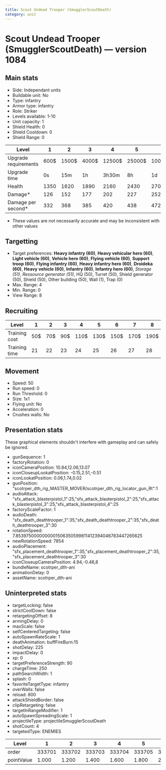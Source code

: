 ```yaml
---
title: Scout Undead Trooper (SmugglerScoutDeath)
category: unit
---
```


# Scout Undead Trooper (SmugglerScoutDeath) — version 1084

## Main stats

  * Side: Independant units
  * Buildable unit: No
  * Type: infantry
  * Armor type: infantry
  * Role: Striker
  * Levels available: 1-10
  * Unit capacity: 1
  * Shield Health: 0
  * Shield Cooldown: 0
  * Shield Range: 0

|Level               |1   |2    |3    |4     |5     |6      |7      |8      |9       |10      |
|--------------------|----|-----|-----|------|------|-------|-------|-------|--------|--------|
|Upgrade requirements|600$|1500$|4000$|12500$|25000$|100000$|160000$|320000$|1000000$|1750000$|
|Upgrade time        |0s  |15m  |1h   |3h30m |8h    |1d     |2d     |3d12h  |5d      |1w1d    |
|Health              |1350|1620 |1890 |2160  |2430  |2700   |2970   |3240   |3510    |4050    |
|Damage*             |126 |152  |177  |202   |227   |252    |278    |303    |328     |378     |
|Damage per second*  |332 |368  |385  |420   |438   |472    |490    |542    |578     |630     |

* These values are not necessarily accurate and may be inconsistent with other values

## Targetting

  * Target preferences: **Heavy infantry (60)**, **Heavy vehicular hero (60)**, **Light vehicle (60)**, **Vehicle hero (60)**, **Flying vehicle (60)**, **Support troop (60)**, **Flying infantry (60)**, **Heavy infantry hero (60)**, **Droideka (60)**, **Heavy vehicle (60)**, **Infantry (60)**, **Infantry hero (60)**, _Storage (51)_, _Ressource generator (51)_, HQ (50), Turret (50), Shield generator (50), Shield (50), Other building (50), Wall (1), Trap (0)
  * Max. Range: 4
  * Min. Range: 0
  * View Range: 8

## Recruiting

|Level        |1  |2  |3  |4   |5   |6   |7   |8   |9   |10  |
|-------------|---|---|---|----|----|----|----|----|----|----|
|Training cost|50$|70$|90$|110$|130$|150$|170$|190$|210$|230$|
|Training time|21 |22 |23 |24  |25  |26  |27  |28  |29  |30  |

## Movement

  * Speed: 50
  * Run speed: 0
  * Run Threshold: 0
  * Size: 1x1
  * Flying unit: No
  * Acceleration: 0
  * Crushes walls: No

## Presentation stats

These graphical elements shouldn't interfere with gameplay and can safely be ignored.

  * gunSequence: 1
  * factoryRotation: 0
  * iconCameraPosition: 10.84,12.06,13.07
  * iconCloseupLookatPosition: -0.15,2.51,-0.51
  * iconLookatPosition: 0.06,1.74,0.02
  * gunPosition: "scotrper_dth_rig_MASTER_MOVER/scotrper_dth_rig_locator_gun_Rt":1
  * audioAttack: "sfx_attack_blasterpistol_1":25,"sfx_attack_blasterpistol_2":25,"sfx_attack_blasterpistol_3":25,"sfx_attack_blasterpistol_4":25
  * factoryScaleFactor: 1
  * audioDeath: "sfx_death_deathtrooper_1":35,"sfx_death_deathtrooper_2":35,"sfx_death_deathtrooper_3":30
  * rotationSpeed: 7.8539750000000001506350599811412394046783447265625
  * newRotationSpeed: 7854
  * audioPlacement: "sfx_placement_deathtrooper_1":35,"sfx_placement_deathtrooper_2":35,"sfx_placement_deathtrooper_3":30
  * iconCloseupCameraPosition: 4.94,-0.46,8
  * bundleName: scotrper_dth-ani
  * animationDelay: 0
  * assetName: scotrper_dth-ani

## Uninterpreted stats

  * targetLocking: false
  * strictCoolDown: false
  * retargetingOffset: 8
  * armingDelay: 0
  * maxScale: false
  * selfCenteredTargeting: false
  * autoSpawnRateScale: 1
  * deathAnimation: buffFireBurn:15
  * shotDelay: 225
  * impactDelay: 0
  * xp: 0
  * targetPreferenceStrength: 90
  * chargeTime: 250
  * pathSearchWidth: 1
  * splash: 0
  * favoriteTargetType: infantry
  * overWalls: false
  * reload: 800
  * attackShieldBorder: false
  * clipRetargeting: false
  * targetInRangeModifier: 1
  * autoSpawnSpreadingScale: 1
  * projectileType: projectileSmugglerScoutDeath
  * shotCount: 4
  * targetedType: ENEMIES

|Level     |1     |2     |3     |4     |5     |6     |7     |8     |9     |10    |
|----------|------|------|------|------|------|------|------|------|------|------|
|order     |333701|333702|333703|333704|333705|333706|333707|333708|333709|333710|
|pointValue|1.000 |1.200 |1.400 |1.600 |1.800 |2.000 |2.200 |2.400 |2.600 |3.000 |

